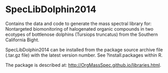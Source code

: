 # SpecLibDolphin2014

Contains the data and code to generate the mass spectral library for: Nontargeted biomonitoring of halogenated organic compounds in two ecotypes of bottlenose dolphins (Tursiops truncatus) from the Southern California Bight.

SpecLibDolphin2014 can be installed from the package source archive file (.tar.gz file) with the latest version number. See ?install.packages within R.

The package is described at: http://OrgMassSpec.github.io/libraries.html.
